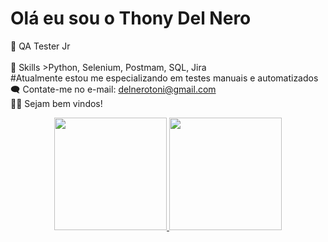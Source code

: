 # Olá eu sou o Thony Del Nero
🤖 QA Tester Jr <br/>  
👾  Skills >Python, Selenium, Postmam, SQL, Jira <br/>
#Atualmente estou me especializando em testes  manuais e automatizados <br/>
🗨️ Contate-me no e-mail: delnerotoni@gmail.com <br/>
🤝🏼  Sejam bem vindos!

<div align="center">
  <a href="https://github.com/delnerotoni">
  <img height="180em" src="https://github-readme-stats.vercel.app/api?username=delnerotoni&show_icons=true&theme=city_lights&include_all_commits=true&count_private=true"/>
  <img height="180em" src="https://github-readme-stats.vercel.app/api/top-langs/?username=delnerotoni&layout=compact&langs_count=7&theme=city_lights"/>
</div>
